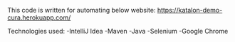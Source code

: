 This code is written for automating below website:
https://katalon-demo-cura.herokuapp.com/

Technologies used:
-IntelliJ Idea
-Maven
-Java
-Selenium
-Google Chrome
